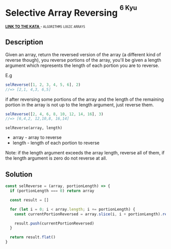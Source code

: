 <h1>Selective Array Reversing <sup><sup>6 Kyu</sup></sup></h1>

<sup>
  <a href="https://www.codewars.com/kata/58f6000bc0ec6451960000fd">
    <strong>LINK TO THE KATA</strong>
  </a> - <code>ALGORITHMS</code> <code>LOGIC</code> <code>ARRAYS</code>
</sup>

## Description

Given an array, return the reversed version of the array (a different kind of reverse though), you reverse portions of the array, you'll be given a length argument which represents the length of each portion you are to reverse.

E.g

```javascript
selReverse([1, 2, 3, 4, 5, 6], 2)
//=> [2,1, 4,3, 6,5]
```

if after reversing some portions of the array and the length of the remaining portion in the array is not up to the length argument, just reverse them.

```javascript
selReverse([2, 4, 6, 8, 10, 12, 14, 16], 3)
//=> [6,4,2, 12,10,8, 16,14]
```

`selReverse(array, length)`

- array - array to reverse
- length - length of each portion to reverse

Note: if the length argument exceeds the array length, reverse all of them, if the length argument is zero do not reverse at all.

## Solution

```javascript
const selReverse = (array, portionLength) => {
  if (portionLength === 0) return array

  const result = []

  for (let i = 0; i < array.length; i += portionLength) {
    const currentPortionReversed = array.slice(i, i + portionLength).reverse()

    result.push(currentPortionReversed)
  }

  return result.flat()
}
```
